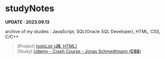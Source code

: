 # studyNotes
﻿**UPDATE : 2023.09.13**
 
archive of my studies : JavaScript, SQL(Oracle SQL Developer), HTML, CSS, C/C++

>[Project] [todoList (**JS**, HTML)](https://github.com/etersh/studyNotes/tree/main/nomad/todoList)  
>[Study] [Udemy - Crash Course - Jonas Schmedtmann (**CSS**) ](https://github.com/etersh/studyNotes/tree/main/udemy/crashCourse)
